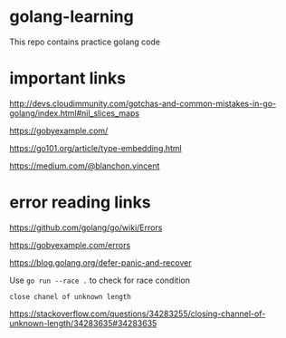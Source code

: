 # golang-learning
This repo contains practice golang code

# important links
http://devs.cloudimmunity.com/gotchas-and-common-mistakes-in-go-golang/index.html#nil_slices_maps

https://gobyexample.com/

https://go101.org/article/type-embedding.html

https://medium.com/@blanchon.vincent

# error reading links
https://github.com/golang/go/wiki/Errors

https://gobyexample.com/errors

https://blog.golang.org/defer-panic-and-recover

Use ```go run --race .``` to check for race condition

```close chanel of unknown length```

https://stackoverflow.com/questions/34283255/closing-channel-of-unknown-length/34283635#34283635
